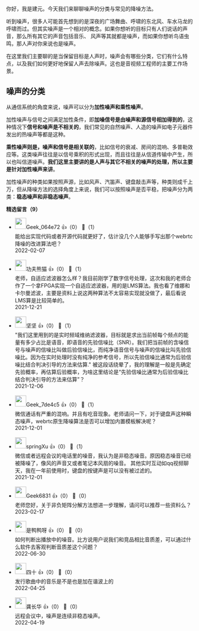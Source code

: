 你好，我是建元。今天我们来聊聊噪声的分类与常见的降噪方法。

听到噪声，很多人可能首先想到的是深夜的广场舞曲、呼啸的东北风、车水马龙的呼啸而过。但其实噪声是一个相对的概念。如果你想听的目标只有人们说话的声音，那么所有其它的声音包括音乐、 风声等其就都是噪声，而如果你想听鸟语虫鸣，那人声对你来说也是噪声。

在这里我们主要聊的是当保留目标是人声时，噪声会有哪些分类，它们有什么特点，以及我们如何更好地保留人声去除噪声。这也是音视频工程师的主要工作场景。

## 噪声的分类

从通信系统的角度来说，噪声可以分为**加性噪声和乘性噪声**。

加性噪声与信号之间满足加性条件，即**加噪信号是由噪声和源信号相加得到的**，这种情况下**信号和噪声是不相关的**，我们常见的自然噪声、人造的噪声如电子元器件发出的热噪声等都是这种。

**乘性噪声则是，噪声和信号是相关联的**，比如信号的衰减、房间的混响、多普勒效应等。这类噪声往往是以信号乘积的形式出现，而且往往是从信道传输中产生，所以也叫信道噪声。**我们这里主要讲的是人声与其它不相关的噪声的处理，所以主要是针对加性噪声来讲**。

加性噪声的种类如果按照声源，比如风声、汽笛声、键盘敲击声等，种类则成千上万，但从降噪方法的选择角度上来说，我们可以按照噪声是否平稳，把噪声分为两类：**稳态噪声和非稳态噪声**。
<div><strong>精选留言（9）</strong></div><ul>
<li><img src="" width="30px"><span>Geek_064e72</span> 👍（0） 💬（1）<div>能给出实现代码或者开源代码就更好了，估计没几个人能够手写出那个webrtc降噪的改进算法吧？</div>2022-02-07</li><br/><li><img src="https://static001.geekbang.org/account/avatar/00/29/b0/d3/200e82ff.jpg" width="30px"><span>功夫熊猫</span> 👍（0） 💬（1）<div>老师，自适应滤波器怎么样？我目前刚学了数字信号处理，这次和我的老师合作了一个拿FPGA实现一个自适应滤波器，用的是LMS算法。我也看了维娜和卡尔曼滤波，主要是资料上说这两种算法不太容易实现就没做了，最后看说LMS算是比较简单的。</div>2021-12-21</li><br/><li><img src="https://static001.geekbang.org/account/avatar/00/28/43/8f/55cf3ed9.jpg" width="30px"><span>坚坚</span> 👍（0） 💬（1）<div>&quot;我们这里用到的是实时频域维纳滤波器，目标就是求出当前帧每个频点的能量有多少占比是语音，即语音的先验信噪比（SNR）。我们把当前帧的含噪信号与噪声的信噪比叫做后验信噪比，而纯净语音信号与噪声的信噪比叫先验信噪比。因为在实时处理时没有纯净的参考信号，所以先验信噪比通常为后验信噪比结合判决引导的方法来估算.&quot;
被这段话绕晕了，我的理解是一般是先确定先验概率，再估算后验概率，为啥这里结论是“先验信噪比通常为后验信噪比结合判决引导的方法来估算”？</div>2021-12-06</li><br/><li><img src="https://thirdwx.qlogo.cn/mmopen/vi_32/Ikib5hH6AA9v1kJWp14ImL99HSv9XRmURK0IiaLAjm51dYbjicsgyXWwud3KjdweGtyd1SelMNb2HIsj9nzcAS0Sw/132" width="30px"><span>Geek_7de4c5</span> 👍（0） 💬（1）<div>微信通话有严重的混响。并且有吃音现象。老师请问一下，对于键盘声这种瞬态噪声，webrtc原生降噪算法是否可以增加内置模板解决呢？</div>2021-12-01</li><br/><li><img src="" width="30px"><span>springXu</span> 👍（0） 💬（1）<div>微信或者远程会议的电话里的噪音，我认为是非稳态噪音。原因稳态噪音已经被降噪了，像风的声音又或者笔记本风扇的噪音。  
其他实时互动如qq视频聊天，我在一年前使用时，键盘的按键声是可以没有被过滤的。
</div>2021-12-01</li><br/><li><img src="" width="30px"><span>Geek6831</span> 👍（0） 💬（0）<div>老师您好，关于非负矩阵分解方法想进一步理解，请问可以推荐一些资料么？</div>2023-02-17</li><br/><li><img src="https://static001.geekbang.org/account/avatar/00/24/89/82/88a1741e.jpg" width="30px"><span>是鸭鸭呀</span> 👍（0） 💬（0）<div>如何判断出播放中的噪音。比方说用户说我们和竞品相比音质差，可以通过什么软件去客观判断音质差这个问题？</div>2022-06-30</li><br/><li><img src="https://static001.geekbang.org/account/avatar/00/25/12/2f/7d76bc49.jpg" width="30px"><span>四十</span> 👍（0） 💬（0）<div>发行歌曲中的音乐是不是也是加在谐波上的</div>2022-04-25</li><br/><li><img src="" width="30px"><span>龚长华</span> 👍（0） 💬（0）<div>远程会议中，噪声是连续非稳态噪声。</div>2022-04-19</li><br/>
</ul>